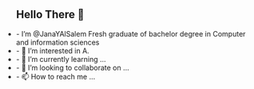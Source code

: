 
<ul>
<h2> Hello There 👋</h2>
<li> - I’m @JanaYAlSalem
Fresh graduate of bachelor degree in Computer and information sciences </li>
<li> - 👀 I’m interested in A. </li>
<li> - 🌱 I’m currently learning ... </li>
<li> - 💞️ I’m looking to collaborate on ... </li>
<li> - 📫 How to reach me ... </li>
</ul>

<!---
JanaYAlSalem/JanaYAlSalem is a ✨ special ✨ repository because its `README.md` (this file) appears on your GitHub profile.
You can click the Preview link to take a look at your changes.
--->

